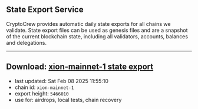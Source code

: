 ## State Export Service
CryptoCrew provides automatic daily state exports for all chains we validate. State export files can be used as genesis files and are a snapshot of the current blockchain state, including all validators, accounts, balances and delegations.

---
**Download: [xion-mainnet-1 state export](https://dl-eu2.ccvalidators.com/SERVICE/xion/xion-mainnet-1_export_5466010.json)**
---

- last updated: Sat Feb 08 2025 11:55:10
- chain id: `xion-mainnet-1`
- export height: `5466010`
- use for: airdrops, local tests, chain recovery
